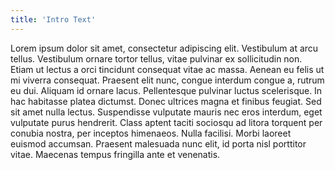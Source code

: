 ```yaml
---
title: 'Intro Text'
---
```


Lorem ipsum dolor sit amet, consectetur adipiscing elit. Vestibulum at arcu tellus. Vestibulum ornare tortor tellus, vitae pulvinar ex sollicitudin non. Etiam ut lectus a orci tincidunt consequat vitae ac massa. Aenean eu felis ut mi viverra consequat. Praesent elit nunc, congue interdum congue a, rutrum eu dui. Aliquam id ornare lacus. Pellentesque pulvinar luctus scelerisque. In hac habitasse platea dictumst. Donec ultrices magna et finibus feugiat. Sed sit amet nulla lectus. Suspendisse vulputate mauris nec eros interdum, eget vulputate purus hendrerit. Class aptent taciti sociosqu ad litora torquent per conubia nostra, per inceptos himenaeos. Nulla facilisi. Morbi laoreet euismod accumsan. Praesent malesuada nunc elit, id porta nisl porttitor vitae. Maecenas tempus fringilla ante et venenatis.